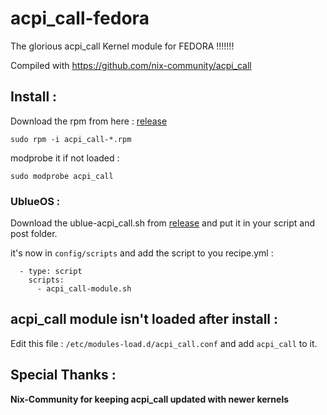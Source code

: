 # acpi_call-fedora
The glorious acpi_call Kernel module for FEDORA !!!!!!!

Compiled with https://github.com/nix-community/acpi_call

## Install : 

Download the rpm from here : [release](https://github.com/MiMillieuh/acpi_call-fedora/releases/)

`sudo rpm -i acpi_call-*.rpm`

modprobe it if not loaded : 

`sudo modprobe acpi_call`

### UblueOS : 

Download the ublue-acpi_call.sh from [release](https://github.com/MiMillieuh/acpi_call-fedora/releases/) and put it in your script and post folder.

it's now in `config/scripts` and add the script to you recipe.yml :

```
  - type: script
    scripts:
      - acpi_call-module.sh
```

## acpi_call module isn't loaded after install :

Edit this file : `/etc/modules-load.d/acpi_call.conf` and add `acpi_call` to it.


## Special Thanks :

**Nix-Community for keeping acpi_call updated with newer kernels**
